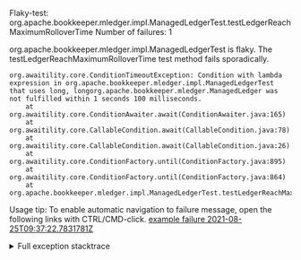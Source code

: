         
Flaky-test: org.apache.bookkeeper.mledger.impl.ManagedLedgerTest.testLedgerReachMaximumRolloverTime
Number of failures: 1

org.apache.bookkeeper.mledger.impl.ManagedLedgerTest is flaky. The testLedgerReachMaximumRolloverTime test method fails sporadically.

```
org.awaitility.core.ConditionTimeoutException: Condition with lambda expression in org.apache.bookkeeper.mledger.impl.ManagedLedgerTest that uses long, longorg.apache.bookkeeper.mledger.ManagedLedger was not fulfilled within 1 seconds 100 milliseconds.
	at org.awaitility.core.ConditionAwaiter.await(ConditionAwaiter.java:165)
	at org.awaitility.core.CallableCondition.await(CallableCondition.java:78)
	at org.awaitility.core.CallableCondition.await(CallableCondition.java:26)
	at org.awaitility.core.ConditionFactory.until(ConditionFactory.java:895)
	at org.awaitility.core.ConditionFactory.until(ConditionFactory.java:864)
	at org.apache.bookkeeper.mledger.impl.ManagedLedgerTest.testLedgerReachMaximumRolloverTime(ManagedLedgerTest.java:2991)
```

Usage tip: To enable automatic navigation to failure message, open the following links with CTRL/CMD-click.
[example failure 2021-08-25T09:37:22.7831781Z](https://github.com/apache/pulsar/runs/3420085646?check_suite_focus=true#step:9:18070)


<details>
<summary>Full exception stacktrace</summary>
<code><pre>
org.awaitility.core.ConditionTimeoutException: Condition with lambda expression in org.apache.bookkeeper.mledger.impl.ManagedLedgerTest that uses long, longorg.apache.bookkeeper.mledger.ManagedLedger was not fulfilled within 1 seconds 100 milliseconds.
	at org.awaitility.core.ConditionAwaiter.await(ConditionAwaiter.java:165)
	at org.awaitility.core.CallableCondition.await(CallableCondition.java:78)
	at org.awaitility.core.CallableCondition.await(CallableCondition.java:26)
	at org.awaitility.core.ConditionFactory.until(ConditionFactory.java:895)
	at org.awaitility.core.ConditionFactory.until(ConditionFactory.java:864)
	at org.apache.bookkeeper.mledger.impl.ManagedLedgerTest.testLedgerReachMaximumRolloverTime(ManagedLedgerTest.java:2991)
	at java.base/jdk.internal.reflect.NativeMethodAccessorImpl.invoke0(Native Method)
	at java.base/jdk.internal.reflect.NativeMethodAccessorImpl.invoke(NativeMethodAccessorImpl.java:62)
	at java.base/jdk.internal.reflect.DelegatingMethodAccessorImpl.invoke(DelegatingMethodAccessorImpl.java:43)
	at java.base/java.lang.reflect.Method.invoke(Method.java:566)
	at org.testng.internal.MethodInvocationHelper.invokeMethod(MethodInvocationHelper.java:132)
	at org.testng.internal.InvokeMethodRunnable.runOne(InvokeMethodRunnable.java:45)
	at org.testng.internal.InvokeMethodRunnable.call(InvokeMethodRunnable.java:73)
	at org.testng.internal.InvokeMethodRunnable.call(InvokeMethodRunnable.java:11)
	at java.base/java.util.concurrent.FutureTask.run(FutureTask.java:264)
	at java.base/java.util.concurrent.ThreadPoolExecutor.runWorker(ThreadPoolExecutor.java:1128)
	at java.base/java.util.concurrent.ThreadPoolExecutor$Worker.run(ThreadPoolExecutor.java:628)
	at java.base/java.lang.Thread.run(Thread.java:829)

</pre></code>
</details>

